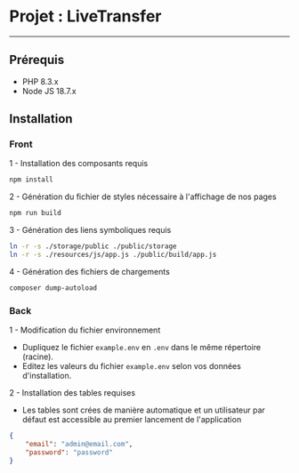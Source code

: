 # Projet : LiveTransfer

---

## Prérequis

- PHP 8.3.x
- Node JS 18.7.x

## Installation

### Front

1 - Installation des composants requis

```bash
npm install
```

2 - Génération du fichier de styles nécessaire à l'affichage de nos pages

```bash
npm run build
```

3 - Génération des liens symboliques requis

```bash
ln -r -s ./storage/public ./public/storage
ln -r -s ./resources/js/app.js ./public/build/app.js
```

4 - Génération des fichiers de chargements

```bash
composer dump-autoload
```

### Back

1 - Modification du fichier environnement

- Dupliquez le fichier `example.env` en `.env` dans le même répertoire (racine).
- Editez les valeurs du fichier `example.env` selon vos données d'installation.

2 - Installation des tables requises

- Les tables sont crées de manière automatique et un utilisateur par défaut est
  accessible au premier lancement de l'application

```json
{
    "email": "admin@email.com",
    "password": "password"
}
```

